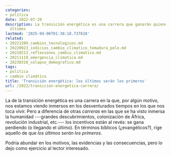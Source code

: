 ```yaml
---
categories:
- política
date: 2022-07-29
description: La transición energética es una carrera que ganarán quienes lleguen los
  últimos
lastmod: '2025-04-06T01:38:18.737618'
related:
- 20221209_cambios_tecnologicos.md
- 20220923_indicios_cambio_climatico_tomadura_pelo.md
- 20210213_reflexiones_cambio_climatico.md
- 20211119_emergencia_climatica.md
- 20230310_colapso_demografico.md
tags:
- política
- cambio climático
title: 'Transición energética: los últimos serán los primeros'
url: /2022/transicion-energetica-carrera/
---
```


La de la transición energética es una carrera en la que, por algún motivo, nos estamos viendo inmersos en los desventurados tiempos en los que nos toca vivir. Pero a diferencia de otras _carreras_ en las que se ha visto inmersa la humanidad ---grandes descubrimientos, colonización de África, revolución industrial, etc.--- los incentivos están al revés: se gana perdiendo (o llegando el último). En términos bíblicos (¿evangélicos?), rige aquello de que _los últimos serán los primeros_.

Podría abundar en los motivos, las evidencias y las consecuencias, pero lo dejo como ejercicio al lector interesado.